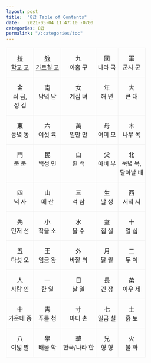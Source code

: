 ```yaml
---
layout: post
title:  "8급 Table of Contents"
date:   2021-05-04 11:47:10 -0700
categories: 8급
permalink: "/:categories/toc"
---
```




<style type="text/css">
.tg  {border-collapse:collapse;border-spacing:0;}
.tg td{border-color:black;border-style:solid;border-width:1px;
  overflow:hidden;padding:15px 5px;word-break:normal;}
.tg th{border-color:black;border-style:solid;border-width:1px;
  font-weight:normal;overflow:hidden;padding:15px 5px;word-break:normal;}
.tg .tg-li6d{border-color:#efefef;text-align:center;vertical-align:top}
</style>
<table class="tg">
<tbody>
  <tr>
    <td class="tg-li6d"><a href="校/">校 <br>학교 교</a></td>
    <td class="tg-li6d"><a href="敎/">敎 <br>가르칠 교</a></td>
    <td class="tg-li6d">九 <br>아홉 구</td>
    <td class="tg-li6d">國 <br>나라 국</td>
    <td class="tg-li6d">軍 <br>군사 군</td>
  </tr>
  <tr>
    <td class="tg-li6d">金 <br>쇠 금,<br>성 김</td>
    <td class="tg-li6d">南 <br>남녘 남</td>
    <td class="tg-li6d">女 <br>계집 녀</td>
    <td class="tg-li6d">年 <br>해 년</td>
    <td class="tg-li6d">大 <br>큰 대</td>
  </tr>
  <tr>
    <td class="tg-li6d">東 <br>동녘 동</td>
    <td class="tg-li6d">六 <br>여섯 륙</td>
    <td class="tg-li6d">萬 <br>일만 만</td>
    <td class="tg-li6d">母 <br>어미 모</td>
    <td class="tg-li6d">木 <br>나무 목</td>
  </tr>
  <tr>
    <td class="tg-li6d">門 <br>문 문</td>
    <td class="tg-li6d">民 <br>백성 민</td>
    <td class="tg-li6d">白 <br>흰 백</td>
    <td class="tg-li6d">父 <br>아비 부</td>
    <td class="tg-li6d">北 <br>북녘 북,<br>달아날 배</td>
  </tr>
  <tr>
    <td class="tg-li6d">四 <br>넉 사</td>
    <td class="tg-li6d">山 <br>메 산</td>
    <td class="tg-li6d">三 <br>석 삼</td>
    <td class="tg-li6d">生 <br>날 생</td>
    <td class="tg-li6d">西 <br>서녘 서</td>
  </tr>
  <tr>
    <td class="tg-li6d">先 <br>먼저 선</td>
    <td class="tg-li6d">小 <br>작을 소</td>
    <td class="tg-li6d">水 <br>물 수</td>
    <td class="tg-li6d">室 <br>집 실</td>
    <td class="tg-li6d">十 <br>열 십</td>
  </tr>
  <tr>
    <td class="tg-li6d">五 <br>다섯 오</td>
    <td class="tg-li6d">王 <br>임금 왕</td>
    <td class="tg-li6d">外 <br>바깥 외</td>
    <td class="tg-li6d">月 <br>달 월</td>
    <td class="tg-li6d">二 <br>두 이</td>
  </tr>
  <tr>
    <td class="tg-li6d">人 <br>사람 인</td>
    <td class="tg-li6d">一 <br>한 일</td>
    <td class="tg-li6d">日 <br>날 일</td>
    <td class="tg-li6d">長 <br>긴 장</td>
    <td class="tg-li6d">弟 <br>아우 제</td>
  </tr>
  <tr>
    <td class="tg-li6d">中 <br>가운데 중</td>
    <td class="tg-li6d">靑 <br>푸를 청</td>
    <td class="tg-li6d">寸 <br>마디 촌</td>
    <td class="tg-li6d">七 <br>일곱 칠</td>
    <td class="tg-li6d">土 <br>흙 토</td>
  </tr>
  <tr>
    <td class="tg-li6d">八 <br>여덟 팔</td>
    <td class="tg-li6d">學 <br>배울 학</td>
    <td class="tg-li6d">韓 <br>한국/나라 한</td>
    <td class="tg-li6d">兄 <br>형 형</td>
    <td class="tg-li6d">火 <br>불 화</td>
  </tr>
</tbody>
</table>